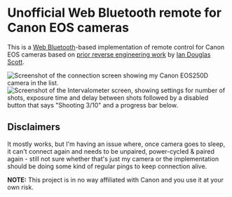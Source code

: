 #  Unofficial Web Bluetooth remote for Canon EOS cameras

This is a [Web Bluetooth](https://developer.chrome.com/articles/bluetooth/)-based implementation of remote control for Canon EOS cameras based on [prior reverse engineering work](https://iandouglasscott.com/2017/09/04/reverse-engineering-the-canon-t7i-s-bluetooth-work-in-progress/) by [Ian Douglas Scott](https://fosstodon.org/@ids1024).

![Screenshot of the connection screen showing my Canon EOS250D camera in the list.](https://user-images.githubusercontent.com/557590/222991209-e7f1dc7d-d11f-4f70-8019-39f530ceed1b.png)
![Screenshot of the Intervalometer screen, showing settings for number of shots, exposure time and delay between shots followed by a disabled button that says "Shooting 3/10" and a progress bar below.](https://user-images.githubusercontent.com/557590/222991212-f05f743c-db3d-44a7-92eb-25d7e5492d4a.png)

## Disclaimers

It mostly works, but I'm having an issue where, once camera goes to sleep, it can't connect again and needs to be unpaired, power-cycled & paired again - still not sure whether that's just my camera or the implementation should be doing some kind of regular pings to keep connection alive.

**NOTE:** This project is in no way affiliated with Canon and you use it at your own risk.
